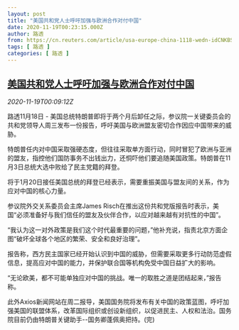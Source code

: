 ```yaml
---
layout: post
title: "美国共和党人士呼吁加强与欧洲合作对付中国"
date: 2020-11-19T00:23:15.000Z
author: 路透
from: https://cn.reuters.com/article/usa-europe-china-1118-wedn-idCNKBS27Z00P
tags: [ 路透 ]
categories: [ 路透 ]
---
```

<!--1605745395000-->
[美国共和党人士呼吁加强与欧洲合作对付中国](https://cn.reuters.com/article/usa-europe-china-1118-wedn-idCNKBS27Z00P)
------

<div>
<div><i>2020-11-19T00:09:12Z</i></div><p>路透11月18日 - 美国总统特朗普即将于两个月后卸任之际，参议院一关键委员会的共和党领导人周三发布一份报告，呼吁美国与欧洲盟友密切合作因应中国带来的威胁。</p><p>特朗普任内对中国采取强硬态度，但往往采取单方面行动，同时冒犯了欧洲与亚洲的盟友，指控他们国防事务不出钱出力，还恫吓他们要追随美国政策。特朗普在11月3日总统大选中败给了民主党籍的拜登。</p><p>将于1月20日接任美国总统的拜登已经表示，需要重振美国与盟友间的关系，作为应对中国的核心力量。</p><p>参议院外交关系委员会主席James Risch在推出这份共和党版报告时表示，美国“必须准备好与我们信任的盟友及伙伴合作，以应对越来越有对抗性的中国”。</p><p>“我认为这一对外政策是我们这个时代最重要的问题，”他补充说，指责北京方面企图“破坏全球各个地区的繁荣、安全和良好治理”。</p><p>报告称，西方民主国家已经开始认识到中国的威胁，但需要采取更多行动防范虚假信息，提高应对中国的能力，并保护联合国等机构免受中国日益扩大的影响。</p><p>“无论欧美，都不可能单独应对中国的挑战。唯一的取胜之道是团结起来，”报告称。</p><p>此外Axios新闻网站在周二报导，美国国务院将发布有关中国的政策蓝图，呼吁加强美国的联盟体系，改革国际组织或创设新组织，以促进民主、人权和法治。国务院目前仍由特朗普关键助手--国务卿蓬佩奥把持。(完)</p>
</div>
